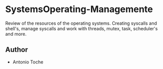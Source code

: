 # SystemsOperating-Managemente

Review of the resources of the operating systems. Creating syscalls and shell's, manage syscalls and work with threads, mutex, task, scheduler's and more.

## Author
  - Antonio Toche

